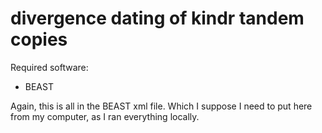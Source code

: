 # divergence dating of kindr tandem copies

Required software:

- BEAST

Again, this is all in the BEAST xml file.
Which I suppose I need to put here from my computer, as I ran everything locally.
